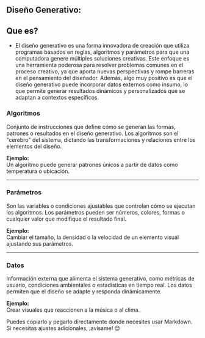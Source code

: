 ## Diseño Generativo:
## **Que es?**
- El diseño generativo es una forma innovadora de creación que utiliza programas basados en reglas, algoritmos y parámetros para que una computadora genere múltiples soluciones creativas. Este enfoque es una herramienta poderosa para resolver problemas comunes en el proceso creativo, ya que aporta nuevas perspectivas y rompe barreras en el pensamiento del diseñador. Además, algo muy positivo es que el diseño generativo puede incorporar datos externos como insumo, lo que permite generar resultados dinámicos y personalizados que se adaptan a contextos específicos.
### Algoritmos
Conjunto de instrucciones que define cómo se generan las formas, patrones o resultados en el diseño generativo. Los algoritmos son el "cerebro" del sistema, dictando las transformaciones y relaciones entre los elementos del diseño.

**Ejemplo:**  
Un algoritmo puede generar patrones únicos a partir de datos como temperatura o ubicación.

---

### Parámetros
Son las variables o condiciones ajustables que controlan cómo se ejecutan los algoritmos. Los parámetros pueden ser números, colores, formas o cualquier valor que modifique el resultado final.

**Ejemplo:**  
Cambiar el tamaño, la densidad o la velocidad de un elemento visual ajustando sus parámetros.

---

### Datos
Información externa que alimenta el sistema generativo, como métricas de usuario, condiciones ambientales o estadísticas en tiempo real. Los datos permiten que el diseño se adapte y responda dinámicamente.

**Ejemplo:**  
Crear visuales que reaccionen a la música o al clima.


Puedes copiarlo y pegarlo directamente donde necesites usar Markdown. Si necesitas ajustes adicionales, ¡avísame! 😊
